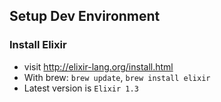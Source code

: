 ## Setup Dev Environment

### Install Elixir

* visit http://elixir-lang.org/install.html
* With brew: `brew update`, `brew install elixir`
* Latest version is `Elixir 1.3`
